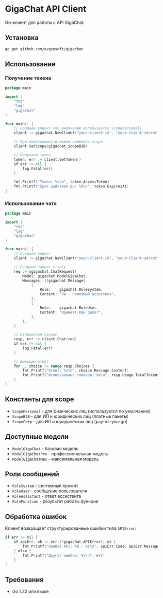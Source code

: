 # GigaChat API Client

Go-клиент для работы с API GigaChat.

## Установка

```bash
go get github.com/evgensoft/gigachat
```

## Использование

### Получение токена

```go
package main

import (
    "fmt"
    "log"
    "gigachat"
)

func main() {
    // Создаем клиент (по умолчанию используется ScopePersonal)
    client := gigachat.NewClient("your-client-id", "your-client-secret")

    // При необходимости можно изменить scope
    client.SetScope(gigachat.ScopeB2B)

    // Получаем токен
    token, err := client.GetToken()
    if err != nil {
        log.Fatal(err)
    }

    fmt.Printf("Токен: %s\n", token.AccessToken)
    fmt.Printf("Срок действия до: %d\n", token.ExpiresAt)
}
```

### Использование чата

```go
package main

import (
    "fmt"
    "log"
    "gigachat"
)

func main() {
    // Создаем клиент
    client := gigachat.NewClient("your-client-id", "your-client-secret")

    // Создаем запрос к чату
    req := &gigachat.ChatRequest{
        Model: gigachat.ModelGigaChat,
        Messages: []gigachat.Message{
            {
                Role:    gigachat.RoleSystem,
                Content: "Ты - полезный ассистент",
            },
            {
                Role:    gigachat.RoleUser,
                Content: "Привет! Как дела?",
            },
        },
    }

    // Отправляем запрос
    resp, err := client.Chat(req)
    if err != nil {
        log.Fatal(err)
    }

    // Выводим ответ
    for _, choice := range resp.Choices {
        fmt.Printf("Ответ: %s\n", choice.Message.Content)
        fmt.Printf("Использовано токенов: %d\n", resp.Usage.TotalTokens)
    }
}
```

## Константы для scope

- `ScopePersonal` - для физических лиц (используется по умолчанию)
- `ScopeB2B` - для ИП и юридических лиц (платные пакеты)
- `ScopeCorp` - для ИП и юридических лиц (pay-as-you-go)

## Доступные модели

- `ModelGigaChat` - базовая модель
- `ModelGigaChatPro` - профессиональная модель
- `ModelGigaChatMax` - максимальная модель

## Роли сообщений

- `RoleSystem` - системный промпт
- `RoleUser` - сообщение пользователя
- `RoleAssistant` - ответ ассистента
- `RoleFunction` - результат работы функции

## Обработка ошибок

Клиент возвращает структурированные ошибки типа `APIError`:

```go
if err != nil {
    if apiErr, ok := err.(*gigachat.APIError); ok {
        fmt.Printf("Ошибка API: %d - %s\n", apiErr.Code, apiErr.Message)
    } else {
        fmt.Printf("Другая ошибка: %v\n", err)
    }
}
```

## Требования

- Go 1.22 или выше 